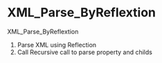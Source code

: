 # XML_Parse_ByReflextion
XML_Parse_ByReflextion

1. Parse XML using Reflection
2. Call Recursive  call to parse property and childs

